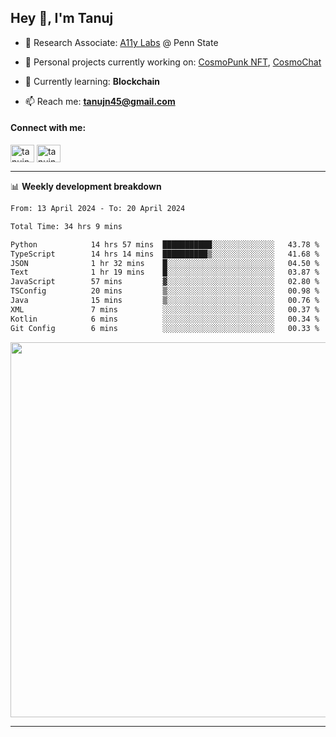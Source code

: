 <h2>Hey 👋, I'm Tanuj</h2>

- 🔬 Research Associate: [A11y Labs](https://a11y.ist.psu.edu/) @ Penn State 

- 🔭 Personal projects currently working on: [CosmoPunk NFT](https://github.com/tanujn45/CosmoNFT), [CosmoChat](https://github.com/tanujn45/CosmoChat)

- 🌱 Currently learning: **Blockchain**

- 📫 Reach me: **tanujn45@gmail.com**

<h4 align="left">Connect with me:</h4>
<p align="left">
<a href="https://twitter.com/tanujn45" target="blank"><img align="center" src="https://raw.githubusercontent.com/rahuldkjain/github-profile-readme-generator/master/src/images/icons/Social/twitter.svg" alt="tanujn45" height="28" width="38" /></a>
<a href="https://linkedin.com/in/tanujn45" target="blank"><img align="center" src="https://raw.githubusercontent.com/rahuldkjain/github-profile-readme-generator/master/src/images/icons/Social/linked-in-alt.svg" alt="tanujn45" height="28" width="38" /></a>
</p>

-------

📊 **Weekly development breakdown**
<!--START_SECTION:waka-->

```txt
From: 13 April 2024 - To: 20 April 2024

Total Time: 34 hrs 9 mins

Python            14 hrs 57 mins  ███████████░░░░░░░░░░░░░░   43.78 %
TypeScript        14 hrs 14 mins  ██████████▒░░░░░░░░░░░░░░   41.68 %
JSON              1 hr 32 mins    █░░░░░░░░░░░░░░░░░░░░░░░░   04.50 %
Text              1 hr 19 mins    █░░░░░░░░░░░░░░░░░░░░░░░░   03.87 %
JavaScript        57 mins         ▓░░░░░░░░░░░░░░░░░░░░░░░░   02.80 %
TSConfig          20 mins         ▒░░░░░░░░░░░░░░░░░░░░░░░░   00.98 %
Java              15 mins         ▒░░░░░░░░░░░░░░░░░░░░░░░░   00.76 %
XML               7 mins          ░░░░░░░░░░░░░░░░░░░░░░░░░   00.37 %
Kotlin            6 mins          ░░░░░░░░░░░░░░░░░░░░░░░░░   00.34 %
Git Config        6 mins          ░░░░░░░░░░░░░░░░░░░░░░░░░   00.33 %
```

<!--END_SECTION:waka-->

<img src="https://wakatime.com/share/@018e9abd-1aa4-4aa6-9db7-5ca3b999e810/4650b67a-98aa-46b4-b598-3d8a2451f0df.svg" width="600"/>

-------
